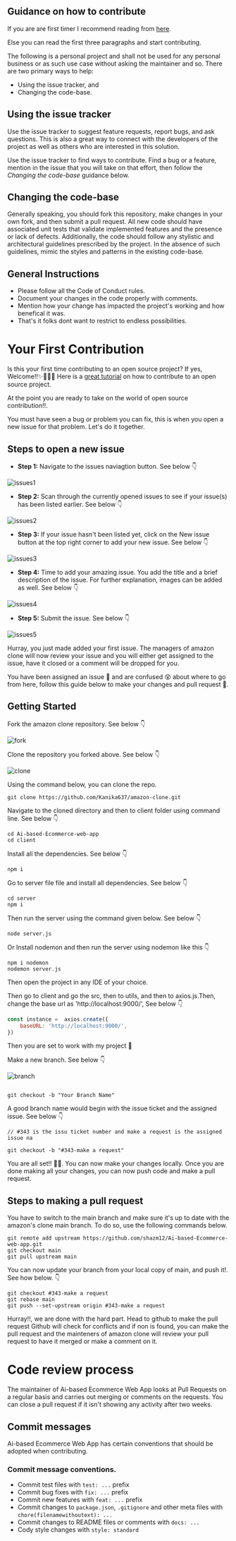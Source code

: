 ## Guidance on how to contribute

If you are are first timer I recommend reading from [here](#your-first-contribution).

Else you can read the first three paragraphs and start contributing.

The following is a personal project and shall not be used for any personal business or as such
use case without asking the maintainer and so.
There are two primary ways to help:
 - Using the issue tracker, and
 - Changing the code-base.

## Using the issue tracker

Use the issue tracker to suggest feature requests, report bugs, and ask questions.
This is also a great way to connect with the developers of the project as well
as others who are interested in this solution.

Use the issue tracker to find ways to contribute. Find a bug or a feature, mention in
the issue that you will take on that effort, then follow the _Changing the code-base_
guidance below.

## Changing the code-base
Generally speaking, you should fork this repository, make changes in your own fork, and then submit a pull request.
All new code should have associated unit tests that validate implemented features and the presence or lack of defects.
Additionally, the code should follow any stylistic and architectural guidelines prescribed by the project. 
In the absence of such guidelines, mimic the styles and patterns in the existing code-base.


## General Instructions

- Please follow all the Code of Conduct rules.
- Document your changes in the code properly with comments.
- Mention how your change has impacted the project's working and how benefical it was.
- That's it folks dont want to restrict to endless possibilities.

# Your First Contribution

Is this your first time contributing to an open source project? If yes, Welcome!!✨🎉💃🏾 Here is a [great tutorial](https://app.egghead.io/playlists/how-to-contribute-to-an-open-source-project-on-github) on how to contribute to an open source project.

At the point you are ready to take on the world of open source contribution!!.

You must have seen a bug or problem you can fix, this is when you open a new issue for that problem. Let's do it together.

## Steps to open a new issue

- **Step 1:** Navigate to the issues naviagtion button. See below 👇

![issues1](https://user-images.githubusercontent.com/63567230/186288743-ea5b1764-b26c-49f5-a740-766b81680ee7.JPG)

- **Step 2:** Scan through the currently opened issues to see if your issue(s) has been listed earlier. See below 👇

![issues2](https://user-images.githubusercontent.com/63567230/186288769-6f0f63a7-27f2-4060-b43e-662de3595d16.JPG)

- **Step 3:** If your issue hasn't been listed yet, click on the New issue button at the top right corner to add your new issue. See below 👇

![issues3](https://user-images.githubusercontent.com/63567230/186288798-28a7e5b1-2f3e-4fa1-9ebb-27fe2220290f.JPG)

- **Step 4:** Time to add your amazing issue. You add the title and a brief description of the issue. For further explanation, images can be added as well. See below 👇

![issues4](https://user-images.githubusercontent.com/63567230/186288817-9c257618-005b-4ced-993b-318f51121137.JPG)

- **Step 5:** Submit the issue. See below 👇

![issues5](https://user-images.githubusercontent.com/63567230/186289012-575123a1-68a7-4fcd-a71a-9051a8ca11ff.JPG)


Hurray, you just made added your first issue. The managers of amazon clone will now review your issue and you will either get assigned to the issue, have it closed or a comment will be dropped for you.

You have been assigned an issue 🥂 and are confused 😵 about where to go from here, follow this guide below to make your changes and pull request 🍾.

## Getting Started

Fork the amazon clone repository. See below 👇

![fork](https://user-images.githubusercontent.com/64892076/193138056-aabdefb3-92ed-49d0-a4d7-9f99c0de3ccf.png)

Clone the repository you forked above. See below 👇

![clone](https://user-images.githubusercontent.com/64892076/193138197-dc7a3298-08e2-40b7-922d-42b7b69f432b.png)

Using the command below, you can clone the repo.

```
git clone https://github.com/Kanika637/amazon-clone.git
```

Navigate to the cloned directory and then to client folder  using command line. See below 👇

```
cd Ai-based-Ecommerce-web-app
cd client
```

Install all the dependencies. See below 👇

```
npm i
```

Go to server file file and install all dependencies. See below 👇
```
cd server
npm i 
```
Then run the server using the command given below. See below 👇

```
node server.js
```
Or
Install nodemon and then run the server using nodemon like this 👇
```
npm i nodemon
nodemon server.js
```

Then open the project in any IDE of your choice.

Then go to client and go the src, then to utils, and then to axios.js.Then, change the base url as 'http://localhost:9000/', See below 👇 
```js
const instance =  axios.create({
    baseURL: 'http://localhost:9000/',
})
```

Then you are set to work with my project 🎉

Make a new branch. See below 👇

![branch](https://user-images.githubusercontent.com/63567230/186289255-21b7b9c5-49f8-458a-a941-f558b8744dd0.JPG)

```

git checkout -b "Your Branch Name"
```

A good branch name would begin with the issue ticket and the assigned issue. See below 👇

```
// #343 is the issu ticket number and make a request is the assigned issue na

git checkout -b "#343-make a request"
```

You are all set!! 🍾🎉. You can now make your changes locally. Once you are done making all your changes, you can now push code and make a pull request.

## Steps to making a pull request

You have to switch to the main branch and make sure it's up to date with the amazon's clone main branch. To do so, use the following commands below.

```
git remote add upstream https://github.com/shazm12/Ai-based-Ecommerce-web-app.git
git checkout main
git pull upstream main
```

You can now update your branch from your local copy of main, and push it!. See how below. 👇

```
git checkout #343-make a request
git rebase main
git push --set-upstream origin #343-make a request
```

Hurray!!, we are done with the hard part. Head to github to make the pull request Github will check for conflicts and if non is found, you can make the pull request and the mainteners of amazon clone will review your pull request to have it merged or make a comment on it.

# Code review process

The maintainer of Ai-based Ecommerce Web App looks at Pull Requests on a regular basis and carries out merging or comments on the requests. You can close a pull request if it isn't showing any activity after two weeks.

## Commit messages 

Ai-based Ecommerce Web App has certain conventions that should be adopted when contributing.

### Commit message conventions.

- Commit test files with `test: ...` prefix
- Commit bug fixes with `fix: ...` prefix
- Commit new features with `feat: ...` prefix
- Commit changes to `package.json`, `.gitignore` and other meta files with `chore(filenamewithoutext): ...`
- Commit changes to README files or comments with `docs: ...`
- Cody style changes with `style: standard`
